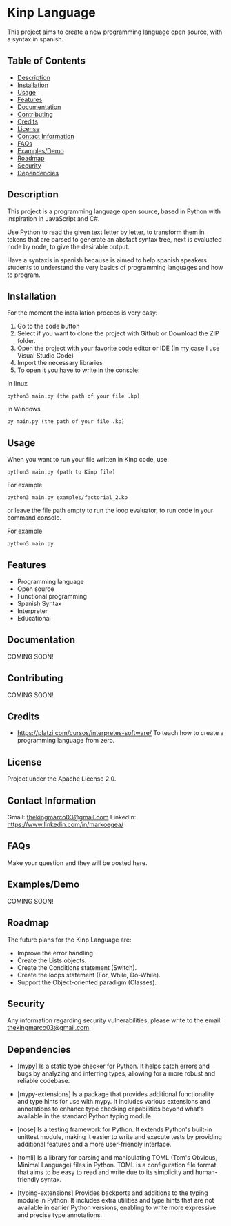 # Kinp Language

This project aims to create a new programming language open source, with a syntax in spanish.

## Table of Contents

- [Description](#description)
- [Installation](#installation)
- [Usage](#usage)
- [Features](#features)
- [Documentation](#documentation)
- [Contributing](#contributing)
- [Credits](#credits)
- [License](#license)
- [Contact Information](#contact-information)
- [FAQs](#faqs)
- [Examples/Demo](#examplesdemo)
- [Roadmap](#roadmap)
- [Security](#security)
- [Dependencies](#dependencies)

## Description

This project is a programming language open source, based in Python with inspiration in JavaScript and C#.

Use Python to read the given text letter by letter, to transform them in tokens that are parsed to generate an abstact syntax tree, next is evaluated node by node, to give the desirable output.

Have a syntaxis in spanish because is aimed to help spanish speakers students to understand the very basics of programming languages and how to program.

## Installation

For the moment the installation procces is very easy:
1. Go to the code button
2. Select if you want to clone the project with Github or Download the ZIP folder.
3. Open the project with your favorite code editor or IDE (In my case I use Visual Studio Code)
4. Import the necessary libraries
5. To open it you have to write in the console:

In linux
``` console
python3 main.py (the path of your file .kp)
```

In Windows
``` console
py main.py (the path of your file .kp)
```

## Usage

When you want to run your file written in Kinp code, use: 

``` console
python3 main.py (path to Kinp file)
```

For example
``` console
python3 main.py examples/factorial_2.kp
```

or leave the file path empty to run the loop evaluator, to run code in your command console.

For example
``` console
python3 main.py
```

## Features

- Programming language
- Open source
- Functional programming
- Spanish Syntax
- Interpreter
- Educational

## Documentation

COMING SOON!

## Contributing

COMING SOON!

## Credits

- https://platzi.com/cursos/interpretes-software/ To teach how to create a programming language from zero.

## License

Project under the Apache License 2.0.

## Contact Information

Gmail: thekingmarco03@gmail.com
LinkedIn: https://www.linkedin.com/in/markoegea/

## FAQs

Make your question and they will be posted here.

## Examples/Demo

COMING SOON!

## Roadmap

The future plans for the Kinp Language are:

- Improve the error handling.
- Create the Lists objects.
- Create the Conditions statement (Switch).
- Create the loops statement (For, While, Do-While).
- Support the Object-oriented paradigm (Classes).

## Security

Any information regarding security vulnerabilities, please write to the email: thekingmarco03@gmail.com.

## Dependencies

- [mypy] Is a static type checker for Python. It helps catch errors and bugs
by analyzing and inferring types, allowing for a more robust and reliable codebase.

- [mypy-extensions] Is a package that provides additional functionality and type hints for use with mypy. It includes various extensions and annotations to enhance type checking capabilities beyond what's available in the standard Python typing module.

- [nose] Is a testing framework for Python. It extends Python's built-in unittest module, making it easier to write and execute tests by providing additional features and a more user-friendly interface.

- [tomli] Is a library for parsing and manipulating TOML (Tom's Obvious, Minimal Language) files in Python. TOML is a configuration file format that aims to be easy to read and write due to its simplicity and human-friendly syntax.

- [typing-extensions] Provides backports and additions to the typing module in Python. It includes extra utilities and type hints that are not available in earlier Python versions, enabling to write more expressive and precise type annotations.
